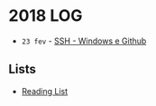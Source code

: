 # 2018 LOG

* `23 fev` - [SSH - Windows e Github](2018/2018-02-05.md)

## Lists

- [Reading List](2018/books.md)
